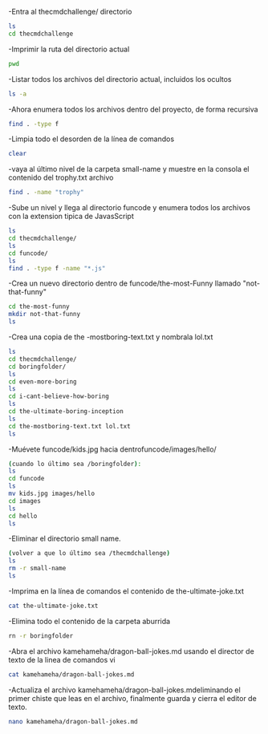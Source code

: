 -Entra al thecmdchallenge/ directorio
```bash
ls
cd thecmdchallenge
```
-Imprimir la ruta del directorio actual
```bash
pwd
```
-Listar todos los archivos del directorio actual, incluidos los ocultos
```bash
ls -a
```
-Ahora enumera todos los archivos dentro del proyecto, de forma recursiva
```bash
find . -type f
```
-Limpia todo el desorden de la línea de comandos 
```bash
clear
```
-vaya al último nivel de la carpeta small-name y muestre en la consola el contenido del trophy.txt archivo
```bash
find . -name "trophy"
```
-Sube un nivel y llega al directorio funcode y enumera todos los archivos con la extension tipica de JavasScript
```bash
ls
cd thecmdchallenge/
ls
cd funcode/
ls
find . -type f -name "*.js"
```
-Crea un nuevo directorio dentro de funcode/the-most-Funny llamado "not-that-funny"
```bash
cd the-most-funny
mkdir not-that-funny
ls
```
-Crea una copia de the -mostboring-text.txt y nombrala lol.txt
```bash
ls
cd thecmdchallenge/
cd boringfolder/
ls
cd even-more-boring
ls
cd i-cant-believe-how-boring
ls
cd the-ultimate-boring-inception
ls
cd the-mostboring-text.txt lol.txt
ls
```
-Muévete funcode/kids.jpg hacia dentrofuncode/images/hello/
```bash
(cuando lo último sea /boringfolder):
ls
cd funcode
ls
mv kids.jpg images/hello
cd images
ls
cd hello
ls
```
-Eliminar el directorio small name.
```bash
(volver a que lo último sea /thecmdchallenge)
ls
rm -r small-name
ls
```
-Imprima en la línea de comandos el contenido de the-ultimate-joke.txt
```bash
cat the-ultimate-joke.txt
```
-Elimina todo el contenido de la carpeta aburrida
```bash
rn -r boringfolder
```
-Abra el archivo kamehameha/dragon-ball-jokes.md usando el director de texto de la linea de comandos vi
```bash
cat kamehameha/dragon-ball-jokes.md
```
-Actualiza el archivo kamehameha/dragon-ball-jokes.mdeliminando el primer chiste que leas en el archivo, finalmente guarda y cierra el editor de texto.
```bash
nano kamehameha/dragon-ball-jokes.md
```
